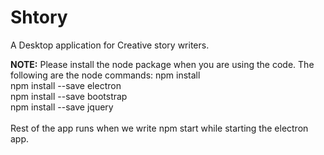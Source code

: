 # Shtory
A Desktop application for Creative story writers.

<b> NOTE:</b> Please install the node package when you are using the code.
The following are the node commands:
npm install </br>
npm install --save electron </br>
npm install --save bootstrap</br>
npm install --save jquery</br></br>
Rest of the app runs when we write npm start while starting the electron app.
